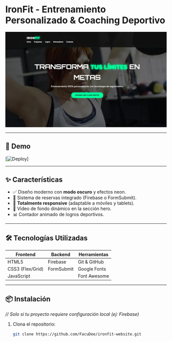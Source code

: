 # IronFit - Entrenamiento Personalizado & Coaching Deportivo  

![Banner o GIF demostrativo](img/captura-ironfit.jpg)

---

## 🚀 **Demo**  
[![Deploy](https://FacuDee.github.io/ironfit-website/)]  

---

## ✨ **Características**  
- ✅ Diseño moderno con **modo oscuro** y efectos neon.  
- 📅 Sistema de reservas integrado (Firebase o FormSubmit).  
- 📱 **Totalmente responsive** (adaptable a móviles y tablets).  
- 🎥 Video de fondo dinámico en la sección hero.  
- 📊 Contador animado de logros deportivos.  

---

## 🛠️ **Tecnologías Utilizadas**  
| Frontend         | Backend              | Herramientas           |
|------------------|----------------------|------------------------|
| HTML5            | Firebase             | Git & GitHub           |
| CSS3 (Flex/Grid) | FormSubmit           | Google Fonts           |
| JavaScript       |                      | Font Awesome           |

---

## 📦 **Instalación**  
*// Solo si tu proyecto requiere configuración local (ej: Firebase)*  
1. Clona el repositorio:  
   ```bash
   git clone https://github.com/FacuDee/ironfit-website.git